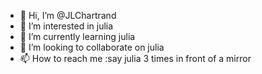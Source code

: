 - 👋 Hi, I’m @JLChartrand
- 👀 I’m interested in julia
- 🌱 I’m currently learning julia
- 💞️ I’m looking to collaborate on julia
- 📫 How to reach me :say julia 3 times in front of a mirror

<!---
JLChartrand/JLChartrand is a ✨ special ✨ repository because its `README.md` (this file) appears on your GitHub profile.
You can click the Preview link to take a look at your changes.
--->
